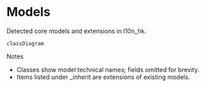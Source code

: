 # Models

Detected core models and extensions in l10n_hk.

```mermaid
classDiagram
```

Notes
- Classes show model technical names; fields omitted for brevity.
- Items listed under _inherit are extensions of existing models.
